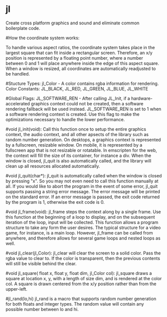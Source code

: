 # jl
Create cross platform graphics and sound and eliminate common boilerplate code.

#How the coordinate system works:

To handle various aspect ratios, the coordinate system takes place in the largest square that can fit inside a rectangular screen. Therefore, an x/y position is represented by a floating point number, where a number between 0 and 1 will place anywhere inside the edge of this aspect square.
When a window is resized, all coordinates are automatically readjusted to be handled.

#Stucture Types:
jl_Color - A color contains rgba information for rendering.
Color Constants: JL_BLACK, JL_RED, JL_GREEN, JL_BLUE, JL_WHITE

#Global Flags:
JL_SOFTWARE_REN - After calling JL_Init, if a hardware-accelerated graphics context could not be created, then a software rendering fallback will be used instead. JL_SOFTWARE_REN is set to 1 when a software rendering context is created. Use this flag to make the optimizations necessary to handle the lower performance.

#void jl_init(void):
Call this function once to setup the entire graphics context, the audio context, and all other apsects of the library such as random number generation. On desktops, a graphics context is represented by a fullscreen, resizable window. On mobile, it is represented by a fullscreen app that is not resizable or rotatable. In emscripten for the web, the context will fill the size of its container, for instance a div. When the window is closed, jl_quit is also automatically called, and the library will clean up all resources allocated automatically.

#void jl_quit(char*):
jl_quit is automatically called when the window is closed by pressing "x". So you may not even need to call this function manually at all. If you would like to abort the program in the event of some error, jl_quit supports passing a string error message. The error message will be printed on the standard error. If an error message is passed, the exit code returned by the program is 1, otherwise the exit code is 0.

#void jl_frame(void):
jl_frame steps the context along by a single frame. Use this function at the beginning of a loop to display, and on the subsequent iteration of the loop, input will be collected. This function allows a program structure to take any form the user desires. The typical structure for a video game, for instance, is a main loop. However, jl_frame can be called from anywhere, and therefore allows for several game loops and nested loops as well.

#void jl_clear(jl_Color):
jl_clear will clear the screen to a solid color. Pass the rgba value to clear to. If the color is transparent, then the previous contents will still be visible behind the clear.

#void jl_square( float x, float y, float dim, jl_Color col):
jl_square draws a square at location x, y, with a length of size dim, and is rendered at the color col. A square is drawn centered from the x/y position rather than from the upper-left.

#jl_rand(lo,hi)
jl_rand is a macro that supports random number generation for both floats and integer types. The random value will contain any possible number between lo and hi.
